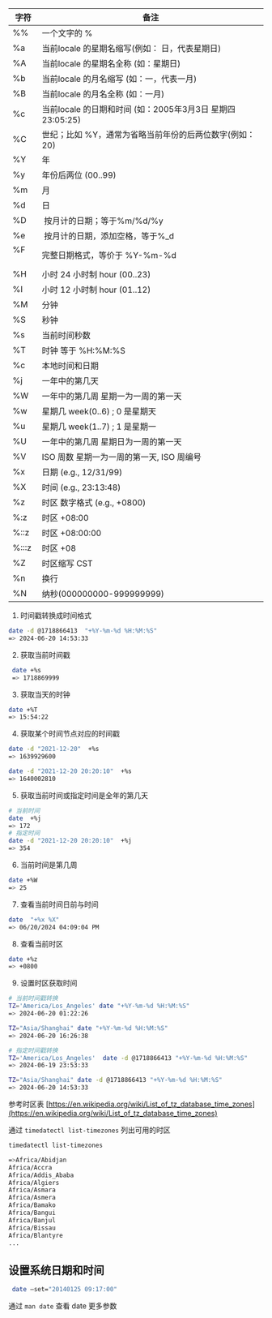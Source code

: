 | 字符     | 备注                                         |
| ------ | ------------------------------------------ |
| %%     | 一个文字的 %                                    |
| %a     | 当前locale 的星期名缩写(例如： 日，代表星期日)               |
| %A     | 当前locale 的星期名全称 (如：星期日)                    |
| %b     | 当前locale 的月名缩写 (如：一，代表一月)                  |
| %B     | 当前locale 的月名全称 (如：一月)                      |
| %c     | 当前locale 的日期和时间 (如：2005年3月3日 星期四 23:05:25) |
| %C     | 世纪；比如 %Y，通常为省略当前年份的后两位数字(例如：20)            |
| %Y     | 年                                          |
| %y     | 年份后两位 (00..99)                             |
| %m     | 月                                          |
| %d     | 日                                          |
| %D     |  按月计的日期；等于%m/%d/%y                         |
| %e     |  按月计的日期，添加空格，等于%_d                         |
| %F     | 完整日期格式，等价于 %Y-%m-%d                        |
| %H     | 小时 24 小时制 hour (00..23)                    |
| %I     | 小时 12 小时制 hour (01..12)                    |
| %M     | 分钟                                         |
| %S     | 秒钟                                         |
| %s     | 当前时间秒数                                     |
| %T     | 时钟 等于 %H:%M:%S                             |
| %c     | 本地时间和日期                                    |
| %j     | 一年中的第几天                                    |
| %W     | 一年中的第几周 星期一为一周的第一天                         |
| %w     | 星期几 week(0..6) ; 0 是星期天                    |
| %u     | 星期几 week(1..7) ; 1 是星期一                    |
| %U     | 一年中的第几周 星期日为一周的第一天                         |
| %V     | ISO 周数 星期一为一周的第一天, ISO 周编号                 |
| %x     | 日期 (e.g., 12/31/99)                        |
| %X     | 时间 (e.g., 23:13:48)                        |
| %z     | 时区 数字格式 (e.g., +0800)                      |
| %:z    | 时区 +08:00                                  |
| %::z   | 时区 +08:00:00                               |
| %:::z  | 时区 +08                                     |
| %Z     | 时区缩写 CST                                   |
| %n     | 换行                                         |
| %N     | 纳秒(000000000-999999999)                    |

1. 时间戳转换成时间格式

```Bash
date -d @1718866413  "+%Y-%m-%d %H:%M:%S"
=> 2024-06-20 14:53:33
```

2. 获取当前时间戳

```Bash
 date +%s
 => 1718869999
```

3. 获取当天的时钟

```Bash
date +%T  
=> 15:54:22
```

4. 获取某个时间节点对应的时间戳

```Bash
date -d "2021-12-20"  +%s
=> 1639929600

date -d "2021-12-20 20:20:10"  +%s
=> 1640002810
```

5. 获取当前时间或指定时间是全年的第几天

```Bash
# 当前时间
date  +%j
=> 172 
# 指定时间
date -d "2021-12-20 20:20:10"  +%j
=> 354
```

6. 当前时间是第几周

```Bash
date +%W
=> 25
```

7. 查看当前时间日前与时间

```Bash
date  "+%x %X"
=> 06/20/2024 04:09:04 PM
```

8. 查看当前时区

```Bash
date +%z
=> +0800
```

9. 设置时区获取时间

```Bash
# 当前时间戳转换
TZ='America/Los_Angeles' date "+%Y-%m-%d %H:%M:%S"
=> 2024-06-20 01:22:26

TZ="Asia/Shanghai" date "+%Y-%m-%d %H:%M:%S"
=> 2024-06-20 16:26:38

# 指定时间戳转换
TZ='America/Los_Angeles'  date -d @1718866413 "+%Y-%m-%d %H:%M:%S"
=> 2024-06-19 23:53:33

TZ="Asia/Shanghai" date -d @1718866413 "+%Y-%m-%d %H:%M:%S"
=> 2024-06-20 14:53:33
```

参考时区表 [https://en.wikipedia.org/wiki/List_of_tz_database_time_zones](https://en.wikipedia.org/wiki/List_of_tz_database_time_zones)

通过 `timedatectl list-timezones` 列出可用的时区

```Bash
timedatectl list-timezones

=>Africa/Abidjan
Africa/Accra
Africa/Addis_Ababa
Africa/Algiers
Africa/Asmara
Africa/Asmera
Africa/Bamako
Africa/Bangui
Africa/Banjul
Africa/Bissau
Africa/Blantyre
...
```

## 设置系统日期和时间

```Bash
 date –set="20140125 09:17:00"
```

通过 `man date` 查看 date 更多参数